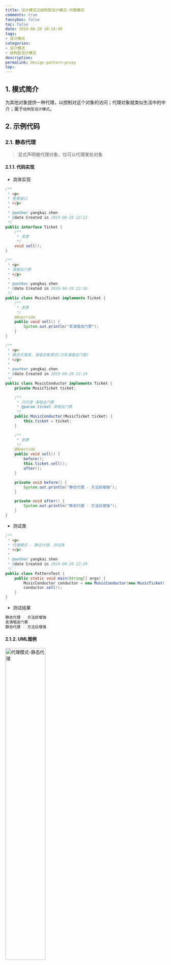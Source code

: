 ```yaml
---
title: 设计模式之结构型设计模式-代理模式
comments: true
fancybox: false
toc: false
date: 2019-08-20 18:24:49
tags:
- 设计模式
categories:
- 设计模式
- 结构型设计模式
description:
permalink: design-pattern-proxy
top:
---
```


## 1. 模式简介

为其他对象提供一种代理，以控制对这个对象的访问；代理对象就类似生活中的中介；属于`结构型设计模式`。

<!--more-->

## 2. 示例代码

### 2.1. 静态代理

> 显式声明被代理对象，仅可以代理某些对象

#### 2.1.1. 代码实现

- 具体实现

```java
/**
 * <p>
 * 售票接口
 * </p>
 *
 * @author yangkai.shen
 * @date Created in 2019-08-20 22:12
 */
public interface Ticket {
    /**
     * 卖票
     */
    void sell();
}

/**
 * <p>
 * 演唱会门票
 * </p>
 *
 * @author yangkai.shen
 * @date Created in 2019-08-20 22:16
 */
public class MusicTicket implements Ticket {
    /**
     * 卖票
     */
    @Override
    public void sell() {
        System.out.println("卖演唱会门票");
    }
}

/**
 * <p>
 * 静态代理类，演唱会售票员(只卖演唱会门票)
 * </p>
 *
 * @author yangkai.shen
 * @date Created in 2019-08-20 22:24
 */
public class MusicConductor implements Ticket {
    private MusicTicket ticket;

    /**
     * 只代理 演唱会门票
     * @param ticket 演唱会门票
     */
    public MusicConductor(MusicTicket ticket) {
        this.ticket = ticket;
    }

    /**
     * 卖票
     */
    @Override
    public void sell() {
        before();
        this.ticket.sell();
        after();
    }

    private void before() {
        System.out.println("静态代理 - 方法前增强");
    }

    private void after() {
        System.out.println("静态代理 - 方法后增强");
    }
}
```

- 测试类

```java
/**
 * <p>
 * 代理模式 - 静态代理，测试类
 * </p>
 *
 * @author yangkai.shen
 * @date Created in 2019-08-20 22:29
 */
public class PatternTest {
    public static void main(String[] args) {
        MusicConductor conductor = new MusicConductor(new MusicTicket());
        conductor.sell();
    }
}
```

- 测试结果

```bash
静态代理 - 方法前增强
卖演唱会门票
静态代理 - 方法后增强
```

#### 2.1.2. UML图例

<img src="https://static.xkcoding.com/blog/2019-08-21-proxy-staticproxy-uml.png" width="50%" alt="代理模式-静态代理"/>

### 2.2. 动态代理

> 动态配置和替换被代理对象，通俗的说就是可以代理任意一类对象，甚至是任意对象

#### 2.2.1. JDK动态代理

##### 2.2.1.1. 代码实现

- 具体实现

```java
/**
 * <p>
 * 售票接口
 * </p>
 *
 * @author yangkai.shen
 * @date Created in 2019-08-20 22:12
 */
public interface Ticket {
    /**
     * 卖票
     */
    void sell();
}

/**
 * <p>
 * 演唱会门票
 * </p>
 *
 * @author yangkai.shen
 * @date Created in 2019-08-20 22:16
 */
public class MusicTicket implements Ticket {
    /**
     * 卖票
     */
    @Override
    public void sell() {
        System.out.println("卖演唱会门票");
    }
}

/**
 * <p>
 * 体育比赛门票
 * </p>
 *
 * @author yangkai.shen
 * @date Created in 2019-08-20 23:07
 */
public class SportTicket implements Ticket {
    /**
     * 卖票
     */
    @Override
    public void sell() {
        System.out.println("体育比赛门票");
    }
}

/**
 * <p>
 * JDK动态代理类，售票员(不论什么票都卖)
 * </p>
 *
 * @author yangkai.shen
 * @date Created in 2019-08-20 22:35
 */
public class Conductor implements InvocationHandler {
    /**
     * 被代理对象
     */
    private Object target;

    /**
     * 可以代理任意门票，所以为 {@link Object}
     *
     * @param target 被代理对象，但是必须有统一的接口
     * @return 被代理对象
     */
    public Object getInstance(Object target) {
        this.target = target;
        Class<?> clazz = target.getClass();
        return Proxy.newProxyInstance(clazz.getClassLoader(), clazz.getInterfaces(), this);
    }

    /**
     * 反射调用的方法
     *
     * @param proxy  代理对象
     * @param method 被代理对象需要执行的方法
     * @param args   被代理对象需要执行的方法 的参数
     * @return 被代理对象需要执行的方法 的返回值
     * @throws Throwable 抛出异常
     */
    @Override
    public Object invoke(Object proxy, Method method, Object[] args) throws Throwable {
        before();
        Object result = method.invoke(target, args);
        after();
        return result;
    }

    private void before() {
        System.out.println("动态代理 - JDK动态代理 - 方法前增强");
    }

    private void after() {
        System.out.println("动态代理 - JDK动态代理 - 方法后增强");
    }
}
```

- 测试类

```java
/**
 * <p>
 * 代理模式 - 动态代理 - JDK动态代理，测试类
 * </p>
 *
 * @author yangkai.shen
 * @date Created in 2019-08-20 23:04
 */
public class PatternTest {
    public static void main(String[] args) {
        // 代理演唱会门票
        Ticket musicTicket = (Ticket) new Conductor().getInstance(new MusicTicket());
        musicTicket.sell();

        // 代理运动会门票
        Ticket sportTicket = (Ticket) new Conductor().getInstance(new SportTicket());
        sportTicket.sell();
    }
}
```

- 测试结果

```bash
动态代理 - JDK动态代理 - 方法前增强
卖演唱会门票
动态代理 - JDK动态代理 - 方法后增强
动态代理 - JDK动态代理 - 方法前增强
体育比赛门票
动态代理 - JDK动态代理 - 方法后增强
```

##### 2.2.1.2. UML图例

<img src="https://static.xkcoding.com/blog/2019-08-21-proxy-dynamicproxy-jdk-uml.png" alt="代理模式-动态代理-JDK动态代理" />

#### 2.2.2. CGLIB动态代理

##### 2.2.2.1. 代码实现

- 具体实现
- 测试类
- 测试结果

##### 2.2.2.2. UML图例

## 3. 应用



## 4. 场景



## 5. 优缺点



## 6. 拓展

### 6.1. JDK动态代理的原理分析



### 6.2. CGLIB动态代理的原理分析



### 6.3. Spring 中代理的选择原则



## 7. 完整代码地址

https://github.com/xkcoding/design-pattern/tree/master/src/main/java/com/xkcoding/design/pattern/structural/proxy